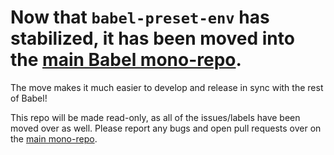 # Now that `babel-preset-env` has stabilized, it has been moved into the [main Babel mono-repo](https://github.com/babel/babel/tree/master/packages/babel-preset-env).

The move makes it much easier to develop and release in sync with the rest of Babel!

This repo will be made read-only, as all of the issues/labels have been moved over as well. Please report any bugs and open pull requests over on the [main mono-repo](https://github.com/babel/babel).
